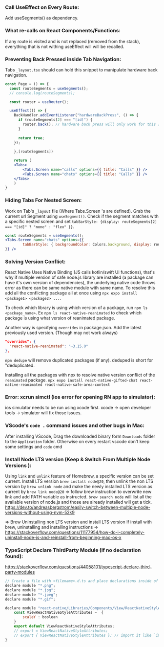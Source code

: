 ### Call UseEffect on Every Route:
Add useSegments() as dependency.

### What re-calls on React Components/Functions:
If any route is visited and is not replaced (removed from the stack), everything that is not withing useEffect will will be recalled.

### Preventing Back Pressed inside Tab Navigation:
Tabs `_layout.tsx` should can hold this snippet to manipulate hardware back navigation. 
```jsx
const Page = () => {
  const routeSegments = useSegments();
  // console.log(routeSegments);

  const router = useRouter();

  useEffect(() => {
    BackHandler.addEventListener("hardwareBackPress", () => {
      if (routeSegments[2] === "[id]") {
        router.back(); // hardware back press will only work for this [id] dynamic route.
      }
      
      return true;
    });
    
    },[routeSegments])

    return (
    <Tabs>
        <Tabs.Screen name="calls" options={{ title: "Calls" }} />
        <Tabs.Screen name="chats" options={{ title: "Calls" }} />
    </Tabs>
    )
}
```

### Hiding Tabs For Nested Screen:
Work on Tab's `_layout` file (Where Tabs.Screen 's are defined). Grab the current url Segment using `useSegment()`. Check if the segment matches with a specific nested screen and set `tabBarStyle: {display: routeSegments[2] === "[id]" ? "none" : "flex" }}`.

```jsx
const routeSegments = useSegments();
<Tabs.Screen name="chats" options={{
        tabBarStyle: { backgroundColor: Colors.background, display: routeSegments[2] === "[id]" ? "none" : "flex" }
}} />
```

### Solving Version Conflict:
React Native Uses Native Binding (JS calls kotlin/swift UI functions), that's why if multiple version of safe node.js library are installed (a package can have it's own version of dependencies), the underlying native code throws error as there can be same native module with same name. To resolve this add all the conflicting package all at once using `npx expo install <package1> <package2> ...`.

To check which library is using which version of a package, run `npm ls <package_name>`. Ex `npm ls react-native-reanimated` to check which package is using what version of reanimated package.

Another way is specifying `overrides` in package.json. Add the latest previously used version. (Though may not work always)

```json
"overrides": {
  "react-native-reanimated": "~3.15.0"
},
```

`npm dedupe` will remove duplicated packages (if any). deduped is short for "deduplicated. 
  
Installing all the packages with npx to resolve native version conflict of the `reanimated` package.
`npx expo install react-native-gifted-chat react-native-reanimated react-native-safe-area-context`

### Error: xcrun simctl (ios error for opening RN app to simulator):
ios simulator needs to be run using xcode first. xcode -> open developer tools -> simulator will fix those issues.

### VScode's `code .` command issues and other bugs in Mac:
After installing VScode, Drag the downloaded binary form `Downloads` folder to the `Application` folder.
Otherwise on every restart vscode don't keep some settings and `code` cmd

### Install Node LTS version (Keep & Switch From Multiple Node Versions ):
Using `link` and `unlink` feature of Homebrew, a specific version can be set current.
Install LTS version `brew install node@20`, then unlink the non LTS version by `brew unlink node` and make the newly installed LTS version as current by `brew link node@20` => follow brew instruction to overwrite new link and add PATH variable as instructed. `brew search node` will list all the available version of node.js and those are already installed will get a tick.
https://dev.to/andreasbergstrom/easily-switch-between-multiple-node-versions-without-using-nvm-52k9

=> Brew Uninstalling non LTS version and install LTS version
If install with brew, uninstalling and installing instructions => https://stackoverflow.com/questions/11177954/how-do-i-completely-uninstall-node-js-and-reinstall-from-beginning-mac-os-x

### TypeScript Declare ThirdParty Module (If no declaration found):
https://stackoverflow.com/questions/44058101/typescript-declare-third-party-modules
```js
// Create a file with <filename>.d.ts and place declarations inside of it
declare module "*.png";
declare module "*.jpg";
declare module "*.jpeg";
declare module "*.gif";

declare module "react-native/Libraries/Components/View/ReactNativeStyleAttributes" {
    const ViewReactNativeStyleAttributes =  {
        scaleY : boolean
    }
    export default ViewReactNativeStyleAttributes;
    // export = ViewReactNativeStyleAttributes;
    // export { ViewReactNativeStyleAttributes }; // import it like `import { ViewReactNativeStyleAttributes } from 'react-native/Libraries/Components/View/ReactNativeStyleAttributes'`
}
```